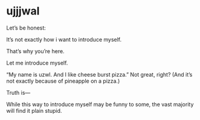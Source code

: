 # ujjjwal
Let’s be honest:

It’s not exactly how i want to introduce myself.

That’s why you’re here.

Let me introduce myself.

“My name is uzwl. And I like cheese burst pizza.” Not great, right? (And it’s not exactly because of pineapple on a pizza.)

Truth is—

While this way to introduce myself may be funny to some, the vast majority will find it plain stupid.
